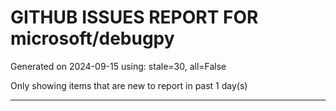 
# GITHUB ISSUES REPORT FOR microsoft/debugpy


Generated on 2024-09-15 using: stale=30, all=False


Only showing items that are new to report in past 1 day(s)


---




















